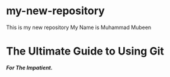 # my-new-repository
This is my new repository
My Name is Muhammad Mubeen
# The Ultimate Guide to Using Git
***For The Impatient.***

